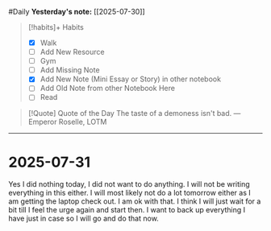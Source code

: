#Daily
**Yesterday's note:** [[2025-07-30]]

> [!habits]+ Habits 
>- [x] Walk 
>- [ ] Add New Resource
> - [ ] Gym 
> - [ ] Add Missing Note
> - [x] Add New Note (Mini Essay or Story) in other notebook
> - [ ] Add Old Note from other Notebook Here 
> - [ ] Read

> [!Quote]  Quote of the Day
> The taste of a demoness isn't bad.
> — Emperor Roselle, LOTM


<hr>

# 2025-07-31

Yes I did nothing today, I did not want to do anything. I will not be writing everything in this either. I will most likely not do a lot tomorrow either as I am getting the laptop check out. I am ok with that. I think I will just wait for a bit till I feel the urge again and start then. I want to back up everything I have just in case so I will go and do that now. 